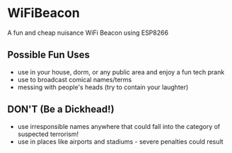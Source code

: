 # WiFiBeacon
A fun and cheap nuisance WiFi Beacon using ESP8266

## Possible Fun Uses
* use in your house, dorm, or any public area and enjoy a fun tech prank
* use to broadcast comical names/terms
* messing with people's heads (try to contain your laughter)

## DON'T (Be a Dickhead!)
* use irresponsible names anywhere that could fall into the category of suspected terrorism!
* use in places like airports and stadiums - severe penalties could result
